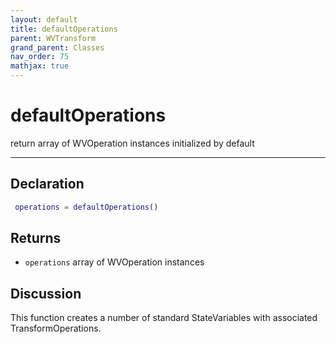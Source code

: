 ```yaml
---
layout: default
title: defaultOperations
parent: WVTransform
grand_parent: Classes
nav_order: 75
mathjax: true
---
```


#  defaultOperations

return array of WVOperation instances initialized by default


---

## Declaration
```matlab
 operations = defaultOperations()
```
## Returns
+ `operations`  array of WVOperation instances

## Discussion

  This function creates a number of standard StateVariables with associated
  TransformOperations.
 
      

